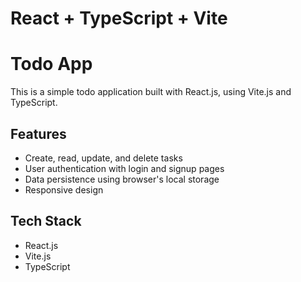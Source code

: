 # React + TypeScript + Vite
# Todo App

This is a simple todo application built with React.js, using Vite.js and TypeScript.

## Features

- Create, read, update, and delete tasks
- User authentication with login and signup pages
- Data persistence using browser's local storage
- Responsive design

## Tech Stack

- React.js
- Vite.js
- TypeScript


